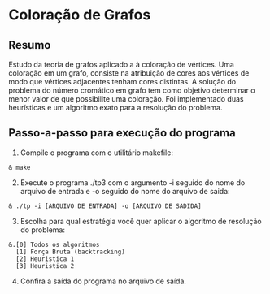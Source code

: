 # Coloração de Grafos

## Resumo

Estudo da teoria de grafos aplicado a à coloração de vértices. Uma coloração em um grafo, consiste na atribuição de cores aos vértices de modo que vértices adjacentes tenham cores distintas. A solução do problema do número cromático em grafo tem como objetivo determinar o menor valor de que possibilite uma coloração. Foi implementado duas heurísticas e um algoritmo exato para a resolução do problema.

## Passo-a-passo para execução do programa

1. Compile o programa com o utilitário makefile:
```
& make
```
2. Execute o programa ./tp3 com o argumento -i seguido do nome do arquivo de entrada e -o seguido do nome do arquivo de saida:
```
& ./tp -i [ARQUIVO DE ENTRADA] -o [ARQUIVO DE SADIDA]
```
3. Escolha para qual estratégia você quer aplicar o algoritmo de resolução do problema:
```
&.[0] Todos os algoritmos
  [1] Força Bruta (backtracking)
  [2] Heuristica 1
  [3] Heuristica 2
```
4. Confira a saída do programa no arquivo de saída.
